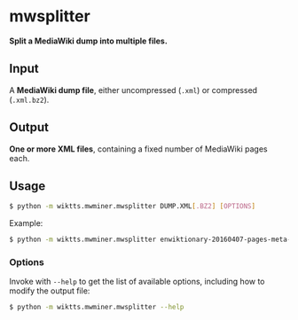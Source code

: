 # mwsplitter 

**Split a MediaWiki dump into multiple files.**


## Input

A **MediaWiki dump file**, either uncompressed (``.xml``) or compressed (``.xml.bz2``).


## Output

**One or more XML files**, containing a fixed number of MediaWiki pages each.


## Usage

```bash
$ python -m wiktts.mwminer.mwsplitter DUMP.XML[.BZ2] [OPTIONS]
```

Example:

```bash
$ python -m wiktts.mwminer.mwsplitter enwiktionary-20160407-pages-meta-current.xml.bz2 --output-dir /tmp/out/ --ns 0 --pages-per-chunk 1000 --stats
```

### Options

Invoke with ``--help`` to get the list of available options,
including how to modify the output file:

```bash
$ python -m wiktts.mwminer.mwsplitter --help
```



